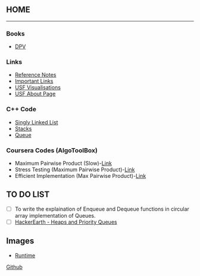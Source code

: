 ## HOME

------------------------------------------------------------------------------------------------------------------------------------------
### Books
* [DPV](https://www.dropbox.com/s/s57h5thslvrj80i/DPV.pdf?dl=0)



### Links
* [Reference Notes](refnotes.md)
* [Important Links](implinks.md)
* [USF Visualisations](http://www.cs.usfca.edu/~galles/visualization/Algorithms.html)
* [USF About Page](http://www.cs.usfca.edu/~galles/visualization/about.html)

### C++ Code
* [Singly Linked List](sll.md)
* [Stacks](stack.md)
* [Queue](queue.md)

### Coursera Codes (AlgoToolBox)
* Maximum Pairwise Product (Slow)-[Link](MaxPairwideProduct.md)
* Stress Testing (Maximum Pairwise Product)-[Link](stress_test.md)
* Efficient Implementation (Max Pairwise Product)-[Link](eff_imp_MPWP.md)


## TO DO LIST
- [ ] To write the explaination of Enqueue and Dequeue functions in circular array implementation of Queues.
- [ ] [HackerEarth - Heaps and Priority Queues](https://www.hackerearth.com/practice/notes/heaps-and-priority-queues/)

## Images
* [Runtime](https://adist98.github.io/runtime.PNG)

[Github](https://github.com/adist98)
